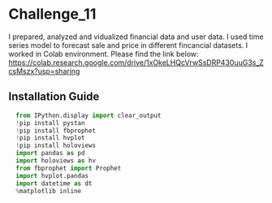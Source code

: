 # Challenge_11
I prepared, analyzed and vidualized financial data and user data. I used time series model to forecast sale and price in different fincancial datasets.
I worked in Colab environment. Please find the link below:
https://colab.research.google.com/drive/1xOkeLHQcVrwSsDRP430uuG3s_ZcsMszx?usp=sharing

## Installation Guide
```python
  from IPython.display import clear_output
  !pip install pystan
  !pip install fbprophet
  !pip install hvplot
  !pip install holoviews
  import pandas as pd
  import holoviews as hv
  from fbprophet import Prophet
  import hvplot.pandas
  import datetime as dt
  %matplotlib inline
```
